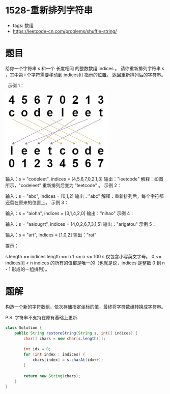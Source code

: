 # 1528-重新排列字符串

- tags: 数组
- https://leetcode-cn.com/problems/shuffle-string/

# 题目

给你一个字符串 s 和一个 长度相同 的整数数组 indices 。
请你重新排列字符串 s ，其中第 i 个字符需要移动到 indices[i] 指示的位置。
返回重新排列后的字符串。

 
示例 1：

![img](./img/1528_sample.jpeg)

输入：s = "codeleet", indices = [4,5,6,7,0,2,1,3]
输出："leetcode"
解释：如图所示，"codeleet" 重新排列后变为 "leetcode" 。
示例 2：

输入：s = "abc", indices = [0,1,2]
输出："abc"
解释：重新排列后，每个字符都还留在原来的位置上。
示例 3：

输入：s = "aiohn", indices = [3,1,4,2,0]
输出："nihao"
示例 4：

输入：s = "aaiougrt", indices = [4,0,2,6,7,3,1,5]
输出："arigatou"
示例 5：

输入：s = "art", indices = [1,0,2]
输出："rat"
 

提示：

s.length == indices.length == n
1 <= n <= 100
s 仅包含小写英文字母。
0 <= indices[i] < n
indices 的所有的值都是唯一的（也就是说，indices 是整数 0 到 n - 1 形成的一组排列）。

# 题解

构造一个新的字符数组，依次存储指定坐标的值，最终将字符数组转换成字符串。

P.S. 字符串不支持在原有基础上更新.

```java
class Solution {
    public String restoreString(String s, int[] indices) {
        char[] chars = new char[s.length()];
        
        int idx = 0;
        for (int index : indices) {
            chars[index] = s.charAt(idx++);
        }
        
        return new String(chars);
    }
}
```


